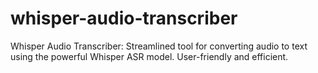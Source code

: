 # whisper-audio-transcriber
Whisper Audio Transcriber: Streamlined tool for converting audio to text using the powerful Whisper ASR model. User-friendly and efficient.
